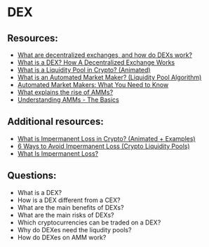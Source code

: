 # DEX


## Resources:

* [What are decentralized exchanges, and how do DEXs work?](https://cointelegraph.com/defi-101/what-are-decentralized-exchanges-and-how-do-dexs-work)
* [What is a DEX? How A Decentralized Exchange Works](https://www.youtube.com/watch?v=2tTVJL4bpTU)
* [What is a Liquidity Pool in Crypto? (Animated)](https://www.youtube.com/watch?v=dVJzcFDo498)
* [What is an Automated Market Maker? (Liquidity Pool Algorithm)](https://www.youtube.com/watch?v=1PbZMudPP5E)
* [Automated Market Makers: What You Need to Know](https://hackernoon.com/automated-market-makers-what-you-need-to-know)
* [What explains the rise of AMMs?](https://medium.com/dragonfly-research/what-explains-the-rise-of-amms-7d008af1c399)
* [Understanding AMMs - The Basics](https://kermankohli.substack.com/p/understanding-amms-the-basics-f30)


## Additional resources:

* [What is Impermanent Loss in Crypto? (Animated + Examples)](https://www.youtube.com/watch?v=_m6Mowq3Ptk)
* [6 Ways to Avoid Impermanent Loss (Crypto Liquidity Pools)](https://www.youtube.com/watch?v=oyriORaeJOw)
* [What Is Impermanent Loss?](https://hackernoon.com/what-is-impermanent-loss)

## Questions:

* What is a DEX?
* How is a DEX different from a CEX?‍
* What are the main benefits of DEXs?
* What are the main risks of DEXs?
* Which cryptocurrencies can be traded on a DEX?
* Why do DEXes need the liqudity pools?
* How do DEXes on AMM work?
